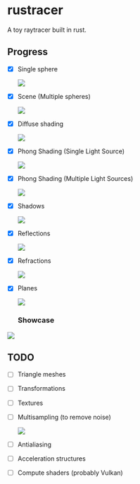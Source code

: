 # rustracer

A toy raytracer built in rust.

## Progress

- [x] Single sphere

  ![](doc/img/02%20-%20Single%20sphere.png)

- [x] Scene (Multiple spheres)

  ![](doc/img/03%20-%20Multiple%20spheres%20in%20a%20scene.png)

- [x] Diffuse shading

  ![](doc/img/04%20-%20Diffuse%20shading.png)

- [x] Phong Shading (Single Light Source)

  ![](doc/img/05%20-%20Phong%20Shading%20(Single%20Light%20Source).png)

- [x] Phong Shading (Multiple Light Sources)

  ![](doc/img/06%20-%20Phong%20Shading%20(Multiple%20Light%20Sources).png)

- [x] Shadows

  ![](doc/img/07%20-%20Shadows.png)

- [x] Reflections

  ![](doc/img/08%20-%20Reflections.png)

- [x] Refractions

  ![](doc/img/09%20-%20Refractions.png)

- [x] Planes

  ![](doc/img/10%20-%20Planes.png)

  ### Showcase

![](doc/img/Showcase.png)



## TODO

- [ ] Triangle meshes

- [ ] Transformations

- [ ] Textures

- [ ] Multisampling (to remove noise)

  ![](doc/img/Noise.png)

- [ ] Antialiasing
- [ ] Acceleration structures
- [ ] Compute shaders (probably Vulkan)
